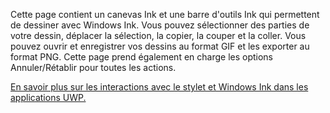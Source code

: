 ﻿Cette page contient un canevas Ink et une barre d'outils Ink qui permettent de dessiner avec Windows Ink. Vous pouvez sélectionner des parties de votre dessin, déplacer la sélection, la copier, la couper et la coller. Vous pouvez ouvrir et enregistrer vos dessins au format GIF et les exporter au format PNG. Cette page prend également en charge les options Annuler/Rétablir pour toutes les actions.
 
[En savoir plus sur les interactions avec le stylet et Windows Ink dans les applications UWP.](https://docs.microsoft.com//windows/uwp/design/input/pen-and-stylus-interactions)
